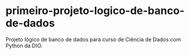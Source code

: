 # primeiro-projeto-logico-de-banco-de-dados
Projeto lógico de banco de dados para curso de Ciência de Dados com Python da DIO. 
